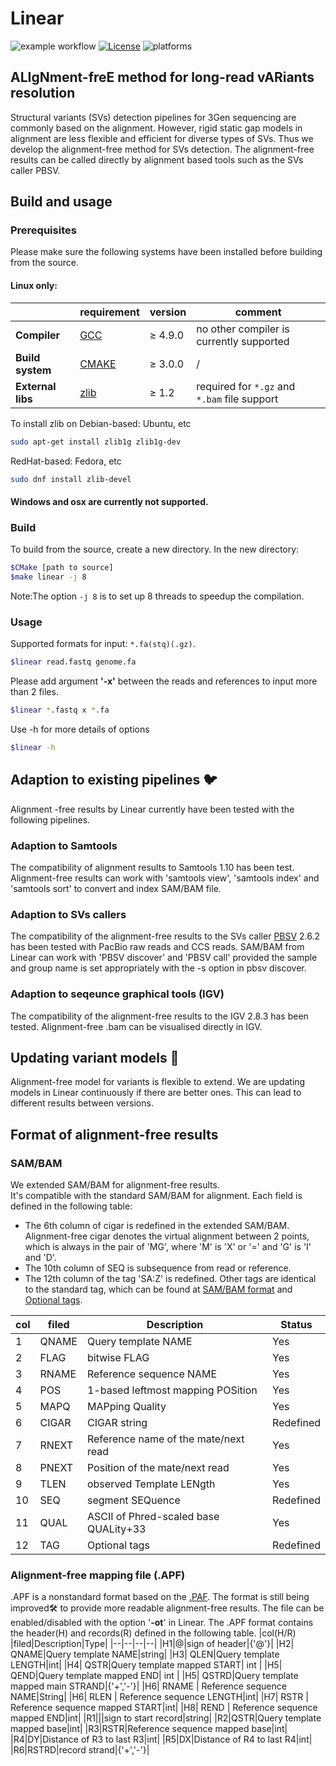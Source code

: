 Linear 
====
![example workflow](https://github.com/xp3i4/linear/actions/workflows/cmake.yml/badge.svg)
[![License](https://img.shields.io/badge/License-BSD%203--Clause-blue.svg)](https://opensource.org/licenses/BSD-3-Clause)
![platforms](https://img.shields.io/badge/platform-linux-informational.svg)

## ALIgNment-freE method for long-read vARiants resolution 
Structural variants (SVs) detection pipelines for 3Gen sequencing are commonly based on the alignment.
However, rigid static gap models in alignment are less flexible and efficient for diverse types of SVs.
Thus we develop the alignment-free method for SVs detection.
The alignment-free results can be called directly by alignment based tools such as the SVs caller PBSV.

## Build and usage 
### Prerequisites
Please make sure the following systems have been installed before building from the source.
#### Linux only:
||requirement|version|comment|
|--|--|--|--|
|**Compiler**|[GCC](https://gcc.gnu.org/) | ≥ 4.9.0|no other compiler is currently supported|
|**Build system**| [CMAKE](https://cmake.org/) |≥ 3.0.0|/|
|**External libs**|[zlib](https://github.com/madler/zlib)|≥ 1.2|required for `*.gz` and `*.bam` file support |

To install zlib on
Debian-based: Ubuntu, etc
```bash
sudo apt-get install zlib1g zlib1g-dev
```
RedHat-based: Fedora, etc
```bash
sudo dnf install zlib-devel
```
#### Windows and osx are currently not supported.
### Build
To build from the source, create a new directory. In the new directory:
```bash
$CMake [path to source] 
$make linear -j 8 
```
Note:The option `-j 8` is to set up 8 threads to speedup the compilation.

### Usage
Supported formats  for input: `*.fa(stq)(.gz)`.
```bash
$linear read.fastq genome.fa
``` 
Please add argument <b>'-x'</b> between the reads and references to input more than 2 files. 
```bash
$linear *.fastq x *.fa
``` 
Use -h for more details of options
```bash
$linear -h
```


## Adaption to existing pipelines 🐦
Alignment -free results by Linear currently have been tested with the following pipelines.
### Adaption to Samtools
The compatibility of alignment results to Samtools 1.10 has been test.
Alignment-free results can work with 'samtools view', 'samtools index' and 'samtools sort' to convert and index SAM/BAM file.

### Adaption to SVs callers
The compatibility of the alignment-free results to the SVs caller [PBSV](https://github.com/PacificBiosciences/pbsv) 2.6.2 has been tested with PacBio raw reads and CCS reads.
SAM/BAM from Linear can work with 'PBSV discover' and 'PBSV call' provided the sample and group name is set appropriately with the -s option in pbsv discover.

### Adaption to seqeunce graphical tools (IGV)
The compatibility of the alignment-free results to the IGV 2.8.3 has been tested.
Alignment-free .bam  can be visualised directly in IGV.

## Updating variant models 🐢
Alignment-free model for variants is flexible to extend.
We are updating models in Linear continuously if there are better ones.
This can lead to different results between versions.

## Format of alignment-free results 
### SAM/BAM
We extended SAM/BAM for alignment-free results.\
It's compatible with the standard SAM/BAM for alignment. Each field is defined in the following table:
- The 6th column of cigar is redefined in the extended SAM/BAM.
Alignment-free cigar denotes the virtual alignment between 2 points, which is always in the pair of 'MG', where 'M' is 'X' or '=' and 'G' is 'I' and 'D'.
- The 10th column of SEQ is subsequence from read or reference.
- The 12th column of the tag 'SA:Z' is redefined.
Other tags are identical to the standard tag, which can be found at [SAM/BAM format](https://samtools.github.io/hts-specs/SAMv1.pdf) and [Optional tags](https://samtools.github.io/hts-specs/SAMtags.pdf).

|col |filed|Description|Status|
|--|--|--|--|
|   1  | QNAME | Query template NAME                       | Yes       |           
|   2  | FLAG  | bitwise FLAG                              | Yes       | 
|   3  | RNAME | Reference sequence NAME                   | Yes       | 
|   4  | POS   | 1-based leftmost mapping POSition         | Yes       | 
|   5  | MAPQ  | MAPping Quality                           | Yes       | 
|   6  | CIGAR | CIGAR string                              | Redefined   | 
|   7  | RNEXT | Reference name of the mate/next read      | Yes       |
|   8  | PNEXT | Position of the mate/next read            | Yes       |
|   9  | TLEN  | observed Template LENgth                  | Yes       | 
|   10 | SEQ   | segment SEQuence                          | Redefined   |
|   11 | QUAL  | ASCII of Phred-scaled base QUALity+33     | Yes       |
|   12 | TAG   | Optional tags                             | Redefined   |



### Alignment-free mapping file (.APF) 
.APF is a nonstandard format based on the [.PAF](https://github.com/lh3/miniasm/blob/master/PAF.md).
The format is still being improved🛠 to provide more readable alignment-free results.
The file can be enabled/disabled with the option '<b>-ot</b>' in Linear.
The .APF format contains the header(H) and records(R) defined in the following table.
|col(H/R) |filed|Description|Type|
|--|--|--|--|
|H1|@|sign of header|{'@'}|
|H2| QNAME|Query template NAME|string|
|H3| QLEN|Query template LENGTH|int|
|H4| QSTR|Query template mapped START| int |
|H5| QEND|Query template mapped END| int |
|H5| QSTRD|Query template mapped main STRAND|{'+','-'}|
|H6| RNAME | Reference sequence NAME|String| 
|H6| RLEN | Reference sequence LENGTH|int| 
|H7| RSTR | Reference sequence mapped START|int| 
|H8| REND | Reference sequence mapped END|int| 
|R1|\||sign to start record|string|
|R2|QSTR|Query template mapped base|int|
|R3|RSTR|Reference sequence mapped base|int|
|R4|DY|Distance of R3  to last R3|int|
|R5|DX|Distance of R4  to last R4|int|
|R6|RSTRD|record strand|{'+','-'}|
